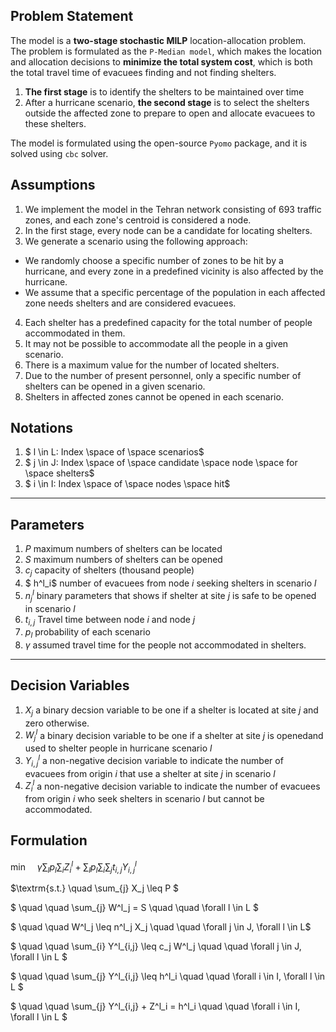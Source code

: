 ## Problem Statement
The model is a **two-stage stochastic MILP** location-allocation problem.<br>
The problem is formulated as the `P-Median model`, which makes the location and allocation decisions to **minimize the total system cost**, which is both the total travel time of evacuees finding and not finding shelters.
1. **The first stage** is to identify the shelters to be maintained over time
2.  After a hurricane scenario, **the second stage** is to select the shelters outside the affected zone to prepare to open and allocate evacuees to these shelters.

The model is formulated using the open-source `Pyomo` package, and it is solved using `cbc` solver.


## Assumptions
1. We implement the model in the Tehran network consisting of 693 traffic zones, and each zone's centroid is considered a node.
2. In the first stage, every node can be a candidate for locating shelters.
3. We generate a scenario using the following approach: <br>
- We randomly choose a specific number of zones to be hit by a hurricane, and every zone in a predefined vicinity is also affected by the hurricane. <br>
- We assume that a specific percentage of the population in each affected zone needs shelters and are considered evacuees.
4. Each shelter has a predefined capacity for the total number of people accommodated in them.
5. It may not be possible to accommodate all the people in a given scenario.
6. There is a maximum value for the number of located shelters.
7. Due to the number of present personnel, only a specific number of shelters can be opened in a given scenario.
8. Shelters in affected zones cannot be opened in each scenario.



## Notations

1. $ l \in L:  Index \space of \space scenarios$
2. $ j \in J:  Index \space of \space candidate \space node \space for \space shelters$
3. $ i \in I:  Index \space of \space nodes \space hit$
------------------------

## Parameters
1. $P$ maximum numbers of shelters can be located 
2. $S$ maximum numbers of shelters can be opened
3. $c_j$ capacity of shelters (thousand people)
4. $ h^l_i$ number of evacuees from node $i$ seeking shelters in scenario $l$
5. $n^l_j$ binary parameters that shows if shelter at site $j$ is safe to be opened in scenario $l$
6. $t_{i,j}$ Travel time between node $i$ and node $j$
7. $p_l$ probability of each scenario
7. $\gamma$ assumed travel time for the people not accommodated in shelters.
----------------------------

## Decision Variables
1. $X_j$ a binary decsion variable to be one if a shelter is located at site $j$ and zero otherwise.
2. $W^l_j$ a binary decision variable to be one if a shelter at site $j$ is openedand used to shelter people in hurricane scenario $l$
3. $Y^l_{i,j}$ a non-negative decision variable to indicate the number of evacuees from origin $i$ that use a shelter at site $j$ in scenario $l$
4. $Z^l_i$ a non-negative decision variable to indicate the number of evacuees from origin $i$ who seek shelters in scenario $l$ but cannot be accommodated.


## Formulation

$\min \quad \gamma \sum_ {l} p_l \sum_ {i} Z^l_i + \sum_ {l} p_l \sum_ {i} \sum_ {j} t_{i,j} Y^l_{i,j}$ 

$\textrm{s.t.} \quad \sum_{j} X_j \leq P $

$ \quad \quad \sum_{j} W^l_j = S \quad \quad \forall l \in L $

$ \quad \quad  W^l_j \leq n^l_j X_j \quad \quad \forall j \in J, \forall l \in L$

$ \quad \quad \sum_{i} Y^l_{i,j} \leq c_j W^l_j \quad \quad \forall j \in J, \forall l \in L $

$ \quad \quad \sum_{j} Y^l_{i,j} \leq h^l_i \quad \quad \forall i \in I, \forall l \in L $

$ \quad \quad \sum_{j} Y^l_{i,j} + Z^l_i =  h^l_i \quad \quad \forall i \in I, \forall l \in L $